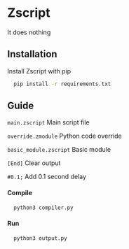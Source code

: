 # Zscript
It does nothing

## Installation
Install Zscript with pip
```bash
  pip install -r requirements.txt
```

## Guide
```main.zscript``` Main script file

```override.zmodule``` Python code override

```basic_module.zscript``` Basic module

```[End]``` Clear output

```#0.1;``` Add 0.1 second delay

#### Compile
```bash
  python3 compiler.py
```

#### Run
```bash
  python3 output.py
```
